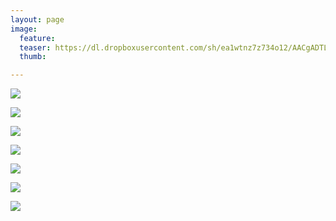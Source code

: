 ```yaml
---
layout: page
image:
  feature:
  teaser: https://dl.dropboxusercontent.com/sh/ea1wtnz7z734o12/AACgADTLgk9W9Hh5WS0-ppiEa/luontokuvat/kev%C3%A4t/6/DS53582-245px.jpg
  thumb:

---
```


[![](https://dl.dropboxusercontent.com/sh/ea1wtnz7z734o12/AAD36UPULKtWIctO4WT9wn6wa/luontokuvat/kev%C3%A4t/6/DS53657-800px.jpg)](https://dl.dropboxusercontent.com/sh/ea1wtnz7z734o12/AAC6TzhEoN_Idl0n_lGFwT89a/luontokuvat/kev%C3%A4t/6/DS53657.jpg)

[![](https://dl.dropboxusercontent.com/sh/ea1wtnz7z734o12/AABsbO0-M-4vx5xRnXWml7Gxa/luontokuvat/kev%C3%A4t/6/DS53668-800px.jpg)](https://dl.dropboxusercontent.com/sh/ea1wtnz7z734o12/AAB_DJ_NUWJRZs6UjR_Cbg0Ia/luontokuvat/kev%C3%A4t/6/DS53668.jpg)

[![](https://dl.dropboxusercontent.com/sh/ea1wtnz7z734o12/AAArz0hqpS3PG72d7I_AEZ2qa/luontokuvat/kev%C3%A4t/6/DS53669-800px.jpg)](https://dl.dropboxusercontent.com/sh/ea1wtnz7z734o12/AAAmw4wKF-pfyhHV86U-ZZwma/luontokuvat/kev%C3%A4t/6/DS53669.jpg)

[![](https://dl.dropboxusercontent.com/sh/ea1wtnz7z734o12/AAAvkdLmW7elqwYP-dkDEyxca/luontokuvat/kev%C3%A4t/6/DS53580-800px.jpg)](https://dl.dropboxusercontent.com/sh/ea1wtnz7z734o12/AAD20ZiFK1lJEs9gO2xm7WPba/luontokuvat/kev%C3%A4t/6/DS53580.jpg)

[![](https://dl.dropboxusercontent.com/sh/ea1wtnz7z734o12/AABY113_cyXOrgutGsys766wa/luontokuvat/kev%C3%A4t/6/DS53578-800px.jpg)](https://dl.dropboxusercontent.com/sh/ea1wtnz7z734o12/AABWVZCkC-nqDiLyA_HOQGzBa/luontokuvat/kev%C3%A4t/6/DS53578.jpg)

[![](https://dl.dropboxusercontent.com/sh/ea1wtnz7z734o12/AAB6jDzOWls_qQ21wnE3c4pAa/luontokuvat/kev%C3%A4t/6/DS53576-800px.jpg)](https://dl.dropboxusercontent.com/sh/ea1wtnz7z734o12/AAAgdPjSYfbD8L06XCw9ZM0qa/luontokuvat/kev%C3%A4t/6/DS53576.jpg)

[![](https://dl.dropboxusercontent.com/sh/ea1wtnz7z734o12/AABrqQJ0VD8BTDFiD-zJ9EIZa/luontokuvat/kev%C3%A4t/6/DS53582-800px.jpg)](https://dl.dropboxusercontent.com/sh/ea1wtnz7z734o12/AAAJ3XRlKVBr6I8E7iFCCA1Pa/luontokuvat/kev%C3%A4t/6/DS53582.jpg)
